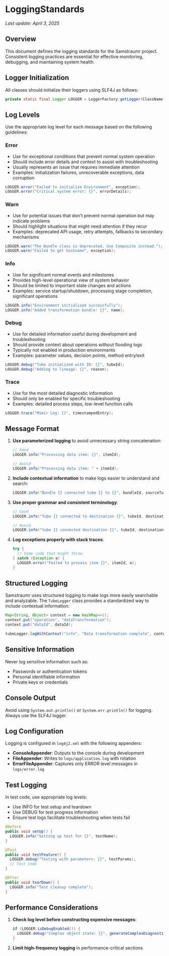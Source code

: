 # LoggingStandards

*Last update: April 3, 2025*

## Overview

This document defines the logging standards for the Samstraumr project. Consistent logging practices are essential for effective monitoring, debugging, and maintaining system health.

## Logger Initialization

All classes should initialize their loggers using SLF4J as follows:

```java
private static final Logger LOGGER = LoggerFactory.getLogger(ClassName.class);
```

## Log Levels

Use the appropriate log level for each message based on the following guidelines:

### Error

- Use for exceptional conditions that prevent normal system operation
- Should include error details and context to assist with troubleshooting
- Usually represents an issue that requires immediate attention
- Examples: initialization failures, unrecoverable exceptions, data corruption

```java
LOGGER.error("Failed to initialize Environment", exception);
LOGGER.error("Critical system error: {}", errorDetails);
```

### Warn

- Use for potential issues that don't prevent normal operation but may indicate problems
- Should highlight situations that might need attention if they recur
- Examples: deprecated API usage, retry attempts, fallbacks to secondary mechanisms

```java
LOGGER.warn("The Bundle class is deprecated. Use Composite instead.");
LOGGER.warn("Failed to get hostname", exception);
```

### Info

- Use for significant normal events and milestones
- Provides high-level operational view of system behavior
- Should be limited to important state changes and actions
- Examples: service startup/shutdown, processing stage completion, significant operations

```java
LOGGER.info("Environment initialized successfully");
LOGGER.info("Added transformation bundle: {}", name);
```

### Debug

- Use for detailed information useful during development and troubleshooting
- Should provide context about operations without flooding logs
- Typically not enabled in production environments
- Examples: parameter values, decision points, method entry/exit

```java
LOGGER.debug("Tube initialized with ID: {}", tubeId);
LOGGER.debug("Adding to lineage: {}", reason);
```

### Trace

- Use for the most detailed diagnostic information
- Should only be enabled for specific troubleshooting
- Examples: detailed process steps, low-level function calls

```java
LOGGER.trace("Mimir Log: {}", timestampedEntry);
```

## Message Format

1. **Use parameterized logging** to avoid unnecessary string concatenation:

   ```java
   // Good
   LOGGER.info("Processing data item: {}", itemId);

   // Avoid
   LOGGER.info("Processing data item: " + itemId);
   ```
2. **Include contextual information** to make logs easier to understand and search:

   ```java
   LOGGER.info("Bundle {} connected tube {} to {}", bundleId, sourceTube, targetTube);
   ```
3. **Use proper grammar and consistent terminology**:

   ```java
   // Good
   LOGGER.info("Tube {} connected to destination {}", tubeId, destinationId);

   // Avoid
   LOGGER.info("tube {} connected destination {}", tubeId, destinationId);
   ```
4. **Log exceptions properly with stack traces**:

   ```java
   try {
     // Some code that might throw
   } catch (Exception e) {
     LOGGER.error("Failed to process item {}", itemId, e);
   }
   ```

## Structured Logging

Samstraumr uses structured logging to make logs more easily searchable and analyzable. The `TubeLogger` class provides a standardized way to include contextual information:

```java
Map<String, Object> context = new HashMap<>();
context.put("operation", "dataTransformation");
context.put("dataId", dataId);

tubeLogger.logWithContext("info", "Data transformation complete", context, "Transform", "Success");
```

## Sensitive Information

Never log sensitive information such as:
- Passwords or authentication tokens
- Personal identifiable information
- Private keys or credentials

## Console Output

Avoid using `System.out.println()` or `System.err.println()` for logging. Always use the SLF4J logger.

## Log Configuration

Logging is configured in `log4j2.xml` with the following appenders:

- **ConsoleAppender**: Outputs to the console during development
- **FileAppender**: Writes to `logs/application.log` with rotation
- **ErrorFileAppender**: Captures only ERROR level messages in `logs/error.log`

## Test Logging

In test code, use appropriate log levels:

- Use INFO for test setup and teardown
- Use DEBUG for test progress information
- Ensure test logs facilitate troubleshooting when tests fail

```java
@Before
public void setUp() {
  LOGGER.info("Setting up test for {}", testName);
}

@Test
public void testFeature() {
  LOGGER.debug("Testing with parameters: {}", testParams);
  // Test code
}

@After
public void tearDown() {
  LOGGER.info("Test cleanup complete");
}
```

## Performance Considerations

1. **Check log level before constructing expensive messages**:

   ```java
   if (LOGGER.isDebugEnabled()) {
     LOGGER.debug("Complex object state: {}", generateComplexDiagnostics());
   }
   ```
2. **Limit high-frequency logging** in performance-critical sections
